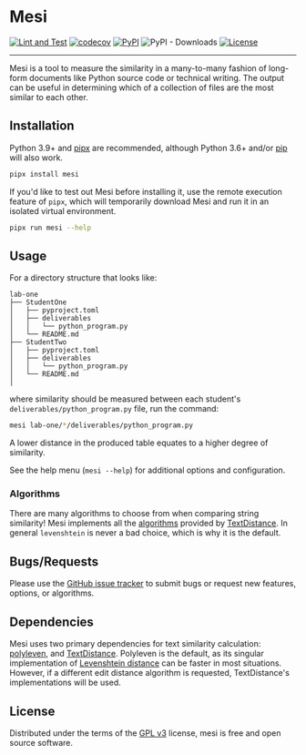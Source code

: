 # Mesi

[![Lint and Test](https://github.com/GatorEducator/mesi/actions/workflows/main.yml/badge.svg?branch=main)](https://github.com/GatorEducator/mesi/actions/workflows/main.yml)
[![codecov](https://codecov.io/gh/GatorEducator/mesi/branch/main/graph/badge.svg?token=RdzwvXDrxp)](https://codecov.io/gh/GatorEducator/mesi)
[![PyPI](https://img.shields.io/pypi/v/mesi)](https://pypi.org/project/mesi)
![PyPI - Downloads](https://img.shields.io/pypi/dm/mesi)
[![License](https://img.shields.io/github/license/GatorEducator/mesi.svg)](https://github.com/GatorEducator/mesi/blob/master/LICENSE)

---

Mesi is a tool to measure the similarity in a many-to-many fashion of long-form
documents like Python source code or technical writing. The output can be useful
in determining which of a collection of files are the most similar to each
other.

## Installation

Python 3.9+ and [pipx](https://pypa.github.io/pipx/) are recommended, although
Python 3.6+ and/or [pip](https://pip.pypa.io/en/stable/) will also work.

```bash
pipx install mesi
```

If you'd like to test out Mesi before installing it, use the remote execution
feature of `pipx`, which will temporarily download Mesi and run it in an
isolated virtual environment.

```bash
pipx run mesi --help
```

## Usage

For a directory structure that looks like:

```text
lab-one
├── StudentOne
│   ├── pyproject.toml
│   ├── deliverables
│   │   └── python_program.py
│   └── README.md
├── StudentTwo
│   ├── pyproject.toml
│   ├── deliverables
│   │   └── python_program.py
│   └── README.md
│
```

where similarity should be measured between each student's
`deliverables/python_program.py` file, run the command:

```bash
mesi lab-one/*/deliverables/python_program.py
```

A lower distance in the produced table equates to a higher degree of similarity.

See the help menu (`mesi --help`) for additional options and configuration.

### Algorithms

There are many algorithms to choose from when comparing string similarity! Mesi
implements all the
[algorithms](https://github.com/life4/textdistance#algorithms) provided by
[TextDistance](https://github.com/life4/textdistance). In general `levenshtein`
is never a bad choice, which is why it is the default.

## Bugs/Requests

Please use the [GitHub issue
tracker](https://github.com/GatorEducator/mesi/issues) to submit bugs or request
new features, options, or algorithms.

## Dependencies

Mesi uses two primary dependencies for text similarity calculation:
[polyleven](https://github.com/fujimotos/polyleven), and
[TextDistance](https://github.com/life4/textdistance). Polyleven is the default,
as its singular implementation of [Levenshtein
distance](https://en.wikipedia.org/wiki/Levenshtein_distance) can be faster in
most situations. However, if a different edit distance algorithm is requested,
TextDistance's implementations will be used.

## License

Distributed under the terms of the [GPL v3](LICENSE) license, mesi is free and
open source software.
